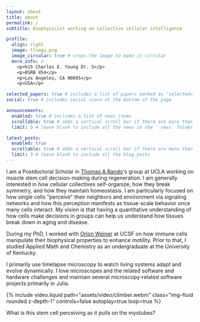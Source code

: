 ```yaml
---
layout: about
title: about
permalink: /
subtitle: Biophysicist working on collective cellular intelligence

profile:
  align: right
  image: tlnagy.png
  image_circular: true # crops the image to make it circular
  more_info: >
    <p>615 Charles E. Young Dr. S</p>
    <p>BSRB 454</p>
    <p>Los Angeles, CA 90095</p>
    <p>USA</p>

selected_papers: true # includes a list of papers marked as "selected={true}"
social: true # includes social icons at the bottom of the page

announcements:
  enabled: true # includes a list of news items
  scrollable: true # adds a vertical scroll bar if there are more than 3 news items
  limit: 5 # leave blank to include all the news in the `_news` folder

latest_posts:
  enabled: true
  scrollable: true # adds a vertical scroll bar if there are more than 3 new posts items
  limit: 3 # leave blank to include all the blog posts
---
```


I am a Postdoctoral Scholar in [Thomas A Rando](https://randolab.healthsciences.ucla.edu/)'s group at UCLA working on muscle stem cell decision-making during regeneration. I am generally interested in how cellular collectives self-organize, how they break symmetry, and how they maintain homeostasis. I am particularly focused on how single cells "perceive" their neighbors and environment via signaling networks and how this perception manifests as tissue-scale behavior once many cells interact. My vision is that having a quantitative understanding of how cells make decisions in groups can help us understand how tissues break down in aging and disease. 

During my PhD, I worked with [Orion Weiner](https://weinerlab.com) at UCSF on how immune cells manipulate their biophysical properties to enhance motility. Prior to that, I studied Applied Math and Chemistry as an undergraduate at the University of Kentucky.

I primarily use timelapse microscopy to watch living systems adapt and evolve dynamically. I love microscopes and the related software and hardware challenges and maintain several microscopy-related software projects primarily in Julia.

{% include video.liquid path="assets/video/climber.webm" class="img-fluid rounded z-depth-1" controls=false autoplay=true loop=true %}
<div class="caption">
    What is this stem cell perceiving as it pulls on the myotubes?
</div>